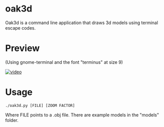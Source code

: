 # oak3d

Oak3d is a command line application that draws 3d models using
terminal escape codes.

# Preview

(Using gnome-terminal and the font "terminus" at size 9)

[![video](whomps_fortress.gif)](whomps_fortress.webm)


# Usage

```
./oak3d.py [FILE] [ZOOM FACTOR]
```

Where FILE points to a .obj file. There are example models in the "models" folder.
